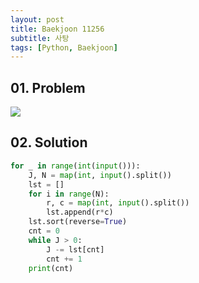 ```yaml
---
layout: post
title: Baekjoon 11256
subtitle: 사탕
tags: [Python, Baekjoon]
---
```


## 01. Problem

<img src="https://github.com/WoojinJeonkr/WoojinJeonkr.github.io/blob/main/assets/images/post_image/baekjoon/baekjoon_11256.png?raw=true">

## 02. Solution

```Python
for _ in range(int(input())):
    J, N = map(int, input().split())
    lst = []
    for i in range(N):
        r, c = map(int, input().split())
        lst.append(r*c)
    lst.sort(reverse=True)
    cnt = 0
    while J > 0:
        J -= lst[cnt]
        cnt += 1
    print(cnt)
```

